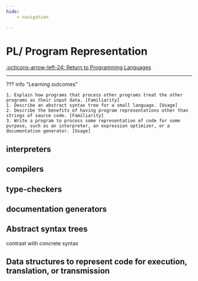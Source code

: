 ```yaml
---
hide:
    - navigation

---
```

# PL/ Program Representation

[:octicons-arrow-left-24: Return to Programming Languages](/Bodies-of-Knowledge/Programming-Languages/)

---

??? info "Learning outcomes"

    1. Explain how programs that process other programs treat the other programs as their input data. [Familiarity]
    1. Describe an abstract syntax tree for a small language. [Usage]
    2. Describe the benefits of having program representations other than strings of source code. [Familiarity]
    3. Write a program to process some representation of code for some purpose, such as an interpreter, an expression optimizer, or a documentation generator. [Usage]

## interpreters

## compilers

## type-checkers

## documentation generators

## Abstract syntax trees

contrast with concrete syntax

## Data structures to represent code for execution, translation, or transmission
